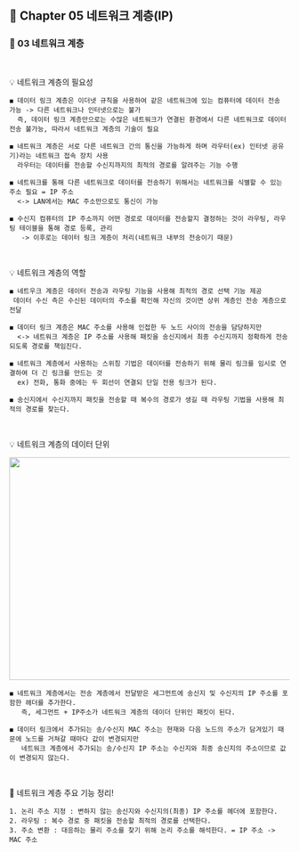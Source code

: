 ## 📕 Chapter 05 네트워크 계층(IP)
### 📙 03 네트워크 계층
</br>

💡 네트워크 계층의 필요성
 
    ◼️ 데이터 링크 계층은 이더넷 규칙을 사용하여 같은 네트워크에 있는 컴퓨터에 데이터 전송 가능 -> 다른 네트워크나 인터넷으로는 불가
      즉, 데이터 링크 계층만으로는 수많은 네트워크가 연결된 환경에서 다른 네트워크로 데이터 전송 불가능, 따라서 네트워크 계층의 기술이 필요
    
    ◼️ 네트워크 계층은 서로 다른 네트워크 간의 통신을 가능하게 하며 라우터(ex) 인터넷 공유기)라는 네트워크 접속 장치 사용
      라우터는 데이터를 전송할 수신지까지의 최적의 경로를 알려주는 기능 수행
    
    ◼️ 네트워크를 통해 다른 네트워크로 데이터를 전송하기 위해서는 네트워크를 식별할 수 있는 주소 필요 = IP 주소
      <-> LAN에서는 MAC 주소만으로도 통신이 가능
    
    ◼️ 수신지 컴퓨터의 IP 주소까지 어떤 경로로 데이터를 전송할지 결정하는 것이 라우팅, 라우팅 테이블을 통해 경로 등록, 관리
       -> 이후로는 데이터 링크 계층이 처리(네트워크 내부의 전송이기 때문)
</br>

💡 네트워크 계층의 역할

    ◼️ 네트우크 계층은 데이터 전송과 라우팅 기능을 사용해 최적의 경로 선택 기능 제공
     데이터 수신 측은 수신된 데이터의 주소를 확인해 자신의 것이면 상위 계층인 전송 계층으로 전달
   
    ◼️ 데이터 링크 계층은 MAC 주소를 사용해 인접한 두 노드 사이의 전송을 담당하지만 
      <-> 네트워크 계층은 IP 주소를 사용해 패킷을 송신지에서 최종 수신지까지 정확하게 전송되도록 경로를 책임진다.
   
    ◼️ 네트워크 계층에서 사용하는 스위칭 기법은 데이터를 전송하기 위해 물리 링크를 임시로 연결하여 더 긴 링크를 만드는 것
      ex) 전화, 통화 중에는 두 회선이 연결되 단일 전용 링크가 된다.
   
    ◼️ 송신지에서 수신지까지 패킷을 전송할 때 복수의 경로가 생길 때 라우팅 기법을 사용해 최적의 경로를 찾는다.
</br>

💡 네트워크 계층의 데이터 단위

   <p align="center"><img src="https://user-images.githubusercontent.com/45066381/153818451-cfbb4aa3-8b81-4965-b0e8-064f418a085b.png" width="600" height="400"/></p>
   
    ◼️ 네트워크 계층에서는 전송 계층에서 전달받은 세그먼트에 송신지 및 수신지의 IP 주소를 포함한 헤더를 추가한다.
       즉, 세그먼트 + IP주소가 네트워크 계층의 데이더 단위인 패킷이 된다. 
   
    ◼️ 데이터 링크에서 추가되는 송/수신지 MAC 주소는 현재와 다음 노드의 주소가 담겨있기 때문에 노드를 거쳐갈 때마다 값이 변경되지만
       네트워크 계층에서 추가되는 송/수신지 IP 주소는 수신지와 최종 송신지의 주소이므로 값이 변경되지 않는다.
</br>

📌 네트워크 계층 주요 기능 정리!

    1. 논리 주소 지정 : 변하지 않는 송신지와 수신지의(최종) IP 주소를 헤더에 포함한다.
    2. 라우팅 : 복수 경로 중 패킷을 전송할 최적의 경로를 선택한다.
    3. 주소 변환 : 대응하는 물리 주소를 찾기 위해 논리 주소를 해석한다. = IP 주소 -> MAC 주소
